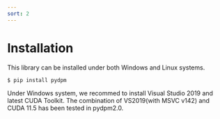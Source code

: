 ```yaml
---
sort: 2
---
```


# Installation


This library can be installed under both Windows and Linux systems.


```
$ pip install pydpm
```


Under Windows system, we recommed to install Visual Studio 2019 and latest CUDA Toolkit. The combination of VS2019(with MSVC v142) and CUDA 11.5 has been tested in pydpm2.0.
